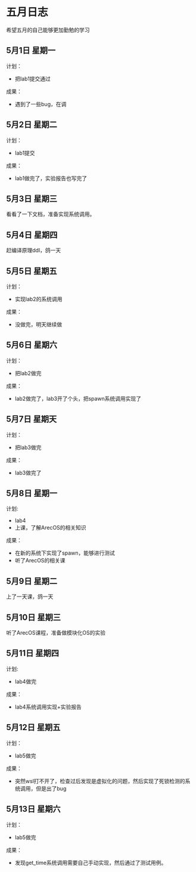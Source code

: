 # 五月日志
希望五月的自己能够更加勤勉的学习

## 5月1日 星期一
计划：
+ 把lab1提交通过

成果：
+ 遇到了一些bug，在调

## 5月2日 星期二
计划：
+ lab1提交

成果：
+ lab1做完了，实验报告也写完了

## 5月3日 星期三
看看了一下文档，准备实现系统调用。

## 5月4日 星期四
赶编译原理ddl，鸽一天

## 5月5日 星期五
计划：
+ 实现lab2的系统调用

成果：
+ 没做完，明天继续做

## 5月6日 星期六
计划：
+ 把lab2做完

成果：
+ lab2做完了，lab3开了个头，把spawn系统调用实现了

## 5月7日 星期天
计划：
+ 把lab3做完

成果：
+ lab3做完了

## 5月8日 星期一
计划:
+ lab4
+ 上课，了解ArecOS的相关知识

成果：
+ 在新的系统下实现了spawn，能够进行测试
+ 听了ArecOS的相关课

## 5月9日 星期二
上了一天课，鸽一天

## 5月10日 星期三
听了ArecOS课程，准备做模块化OS的实验

## 5月11日 星期四
计划:
+ lab4做完

成果：
+ lab4系统调用实现+实验报告

## 5月12日 星期五
计划：
+ lab5做完

成果：
+ 突然wsl打不开了，检查过后发现是虚拟化的问题，然后实现了死锁检测的系统调用，但是出了bug

## 5月13日 星期六
计划：
+ lab5做完

成果：
+ 发现get_time系统调用需要自己手动实现，然后通过了测试用例。
